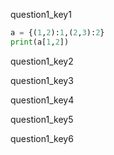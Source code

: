 question1_key1


```python
a = {(1,2):1,(2,3):2}
print(a[1,2])
 ```

question1_key2


question1_key3


question1_key4


question1_key5


question1_key6
